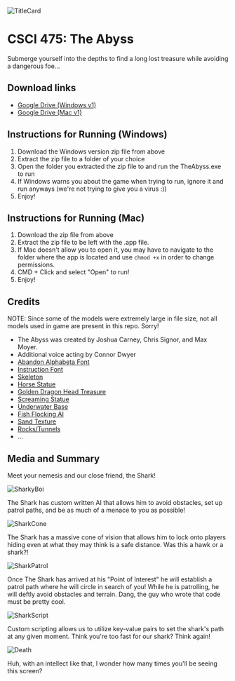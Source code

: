 ![TitleCard](https://i.imgur.com/d2PYKfv.png)

# CSCI 475: The Abyss
Submerge yourself into the depths to find a long lost treasure while avoiding a dangerous foe...

## Download links
- [Google Drive (Windows v1)](https://drive.google.com/file/d/1ujacz_d9VqCLTuA_mif0CB9PO3T8T22d/view?usp=sharing)
- [Google Drive (Mac v1)](https://drive.google.com/file/d/1yUrcokbV6mcB9AzewgkY-padP4Il5I7F/view?usp=sharing)

## Instructions for Running (Windows)
1. Download the Windows version zip file from above
2. Extract the zip file to a folder of your choice
3. Open the folder you extracted the zip file to and run the TheAbyss.exe to run
4. If Windows warns you about the game when trying to run, ignore it and run anyways (we're not trying to give you a virus :))
5. Enjoy!

## Instructions for Running (Mac)
1. Download the zip file from above
2. Extract the zip file to be left with the .app file.
3. If Mac doesn't allow you to open it, you may have to navigate to the folder where the app is located and use `chmod +x` in order to change permissions.
4. CMD + Click and select "Open" to run!
5. Enjoy!

## Credits
NOTE: Since some of the models were extremely large in file size, not all models used in game are present in this repo. Sorry!

- The Abyss was created by Joshua Carney, Chris Signor, and Max Moyer.
- Additional voice acting by Connor Dwyer
- [Abandon Alphabeta Font](https://www.1001freefonts.com/abandon-alphabeta.font)
- [Instruction Font](https://www.1001freefonts.com/instruction.font)
- [Skeleton](https://assetstore.unity.com/packages/3d/characters/humanoids/fantasy/skeleton-pbr-animated-low-poly-30659)
- [Horse Statue](https://assetstore.unity.com/packages/3d/environments/fantasy/horse-statue-52025)
- [Golden Dragon Head Treasure](https://assetstore.unity.com/packages/3d/props/interior/golden-dragon-statue-63132)
- [Screaming Statue](https://assetstore.unity.com/packages/3d/environments/dungeons/screaming-statue-60499)
- [Underwater Base](https://assetstore.unity.com/packages/3d/environments/sci-fi/sci-fi-styled-modular-pack-82913)
- [Fish Flocking AI](https://assetstore.unity.com/packages/3d/characters/animals/nvjob-simple-boids-flocks-of-birds-fish-and-insects-164188)
- [Sand Texture](https://assetstore.unity.com/packages/2d/textures-materials/floors/yughues-free-sand-materials-12964)
- [Rocks/Tunnels](https://assetstore.unity.com/packages/3d/environments/flooded-grounds-48529)
- ...

## Media and Summary

Meet your nemesis and our close friend, the Shark! 

![SharkyBoi](https://i.imgur.com/BqUsIMW.png)

The Shark has custom written AI that allows him to avoid obstacles, set up patrol paths, and be as much of a menace to you as possible!

![SharkCone](https://i.imgur.com/Mon01fw.png)

The Shark has a massive cone of vision that allows him to lock onto players hiding even at what they may think is a safe distance. Was this a hawk or a shark?!

![SharkPatrol](https://i.imgur.com/qTqjtUH.png)

Once The Shark has arrived at his "Point of Interest" he will establish a patrol path where he will circle in search of you! While he is patrolling, he will deftly avoid obstacles and terrain. Dang, the guy who wrote that code must be pretty cool. 

![SharkScript](https://i.imgur.com/cjzQb6S.png)

Custom scripting allows us to utilize key-value pairs to set the shark's path at any given moment. Think you're too fast for our shark? Think again!

![Death](https://i.imgur.com/cxY6Juk.png)

Huh, with an intellect like that, I wonder how many times you'll be seeing this screen?
